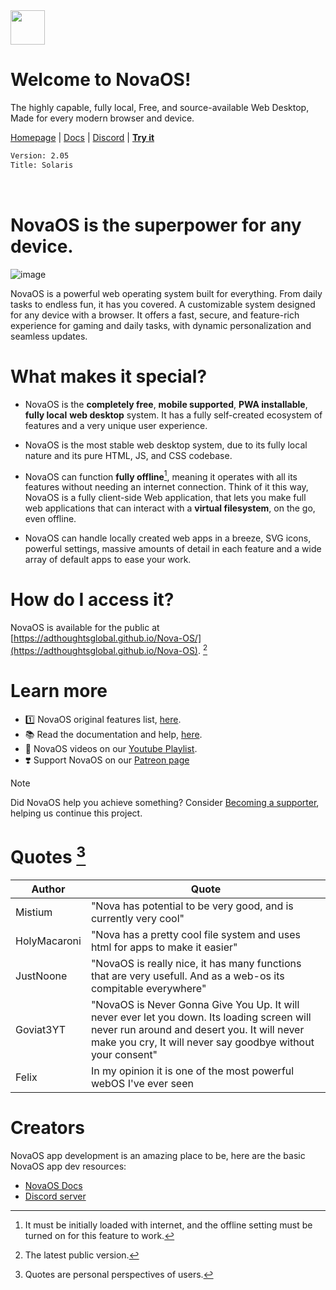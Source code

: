 <img height="55" src="https://github.com/user-attachments/assets/928feace-3086-413a-8376-2f131c3e2f91"/>

# Welcome to NovaOS!
The highly capable, fully local, Free, and source-available Web Desktop, Made for every modern browser and device.

[Homepage](https://adthoughtsglobal.github.io/NovaOS/) | [Docs](https://novaos.gitbook.io/novaos-docs) | [Discord](https://discord.gg/atkqbwEQU8) | [**Try it**](https://github.com/adthoughtsglobal/Nova-OS?tab=readme-ov-file#how-do-i-access)

```txt
Version: 2.05
Title: Solaris
```

<img height="15" src="https://img.shields.io/github/languages/count/adthoughtsglobal/Nova-OS"/> <img height="15" src="https://img.shields.io/github/last-commit/adthoughtsglobal/Nova-dev-repl-rl"/>

# NovaOS is the superpower for any device.

![image](https://github.com/user-attachments/assets/79dc5d0b-b794-4d44-b5b4-11dfddafa81e)

NovaOS is a powerful web operating system built for everything. From daily tasks to endless fun, it has you covered. A customizable system designed for any device with a browser. It offers a fast, secure, and feature-rich experience for gaming and daily tasks, with dynamic personalization and seamless updates.

# What makes it special?
- NovaOS is the **completely free**, **mobile supported**, **PWA installable**, **fully local** **web desktop** system. It has a fully self-created ecosystem of features and a very unique user experience.

- NovaOS is the most stable web desktop system, due to its fully local nature and its pure HTML, JS, and CSS codebase.

- NovaOS can function **fully offline**[^3], meaning it operates with all its features without needing an internet connection. Think of it this way, NovaOS is a fully client-side Web application, that lets you make full web applications that can interact with a **virtual filesystem**, on the go, even offline. 

- NovaOS can handle locally created web apps in a breeze, SVG icons, powerful settings, massive amounts of detail in each feature and a wide array of default apps to ease your work.

# How do I access it?
NovaOS is available for the public at [https://adthoughtsglobal.github.io/Nova-OS/](https://adthoughtsglobal.github.io/Nova-OS). [^1]

# Learn more
- 1️⃣ NovaOS original features list, [here](https://novaos.gitbook.io/novaos-docs/docs/features).
- 📚 Read the documentation and help, [here](https://novaos.gitbook.io/main).
- 🤔 NovaOS videos on our [Youtube Playlist](https://www.youtube.com/watch?v=o3Xr6DHxcFo&list=PLVY7raF48Kj5cBsNIvvta5dTCleSSgQa-).
- ❣️ Support NovaOS on our [Patreon page](https://patreon.com/adthoughtsglobal)

> [!NOTE]
> Did NovaOS help you achieve something? Consider <a href="https://www.patreon.com/adthoughtsglobal/membership">Becoming a supporter</a>, helping us continue this project.

# Quotes [^2]

| Author | Quote |
| --- | --- |
| Mistium | "Nova has potential to be very good, and is currently very cool" |
| HolyMacaroni | "Nova has a pretty cool file system and uses html for apps to make it easier" |
| JustNoone | "NovaOS is really nice, it has many functions that are very usefull. And as a web-os its compitable everywhere" |
| Goviat3YT | "NovaOS is Never Gonna Give You Up. It will never ever let you down. Its loading screen will never run around and desert you. It will never make you cry, It will never say goodbye without your consent" |
| Felix | In my opinion it is one of the most powerful webOS I've ever seen |

# Creators
NovaOS app development is an amazing place to be, here are the basic NovaOS app dev resources:
- [NovaOS Docs](https://novaos.gitbook.io/novaos-docs)
- [Discord server](https://discord.gg/atkqbwEQU8)

[^1]: The latest public version.
[^2]: Quotes are personal perspectives of users.
[^3]: It must be initially loaded with internet, and the offline setting must be turned on for this feature to work.
